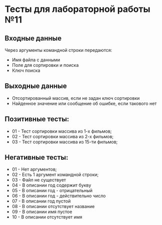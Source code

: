 # Тесты для лабораторной работы №11

## Входные данные

Через аргументы командной строки передаются:
* Имя файла с данными
* Поле для сортировки и поиска
* Ключ поиска

## Выходные данные

* Отсортированный массив, если не задан ключ сортировки
* Найденное значение или сообщение об ошибке, если такового нет

## Позитивные тесты:

- 01 - Тест сортировки массива из 1-х фильмов;
- 02 - Тест сортировки массива из 2-х фильмов;
- 03 - Тест сортировки массива из 15-ти фильмов;

## Негативные тесты:

- 01 - Нет аргументов;
- 02 - Есть 1 аргумент командной строки;
- 03 - Файл не существует
- 04 - В описании год содержит букву
- 05 - В описании год - отрицательный
- 06 - В описании год - действительно число
- 07 - В описании год пустой
- 08 - В описании отсутствует название
- 09 - В описании имя пустое
- 10 - В описании отсутствует имя
